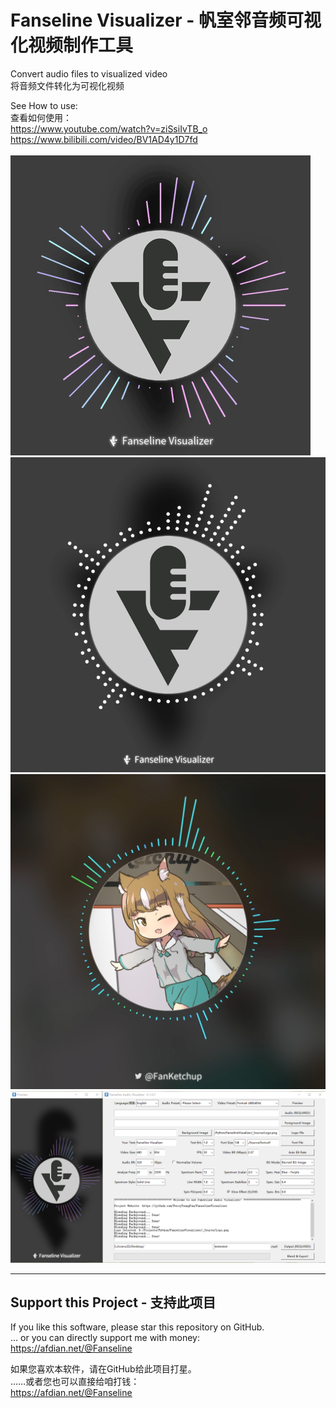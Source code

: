 # Fanseline Visualizer - 帆室邻音频可视化视频制作工具
 Convert audio files to visualized video  
 将音频文件转化为可视化视频  
 
 See How to use:  
 查看如何使用：  
https://www.youtube.com/watch?v=ziSsiIvTB_o  
https://www.bilibili.com/video/BV1AD4y1D7fd  
 <br/>
![Image](https://github.com/FerryYoungFan/FanselineVisualizer/blob/master/Images/Preview.gif)
![Image](https://github.com/FerryYoungFan/FanselineVisualizer/blob/master/Images/preview1.png)
![Image](https://github.com/FerryYoungFan/FanselineVisualizer/blob/master/Images/preview2.png)
![Image](https://github.com/FerryYoungFan/FanselineVisualizer/blob/master/Images/preview_GUI.png)

---
## Support this Project - 支持此项目

If you like this software, please star this repository on GitHub.  
... or you can directly support me with money:  
<a href="https://afdian.net/@Fanseline"><font color=#437BB5><u>https://afdian.net/@Fanseline</u></font></a>

如果您喜欢本软件，请在GitHub给此项目打星。  
……或者您也可以直接给咱打钱：  
<a href="https://afdian.net/@Fanseline"><font color=#437BB5><u>https://afdian.net/@Fanseline</u></font></a>
